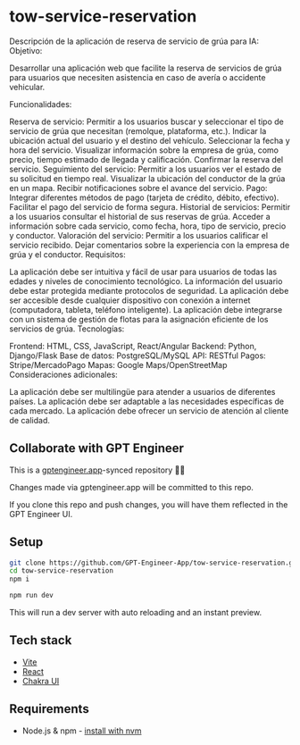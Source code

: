 # tow-service-reservation


Descripción de la aplicación de reserva de servicio de grúa para IA:
Objetivo:

Desarrollar una aplicación web que facilite la reserva de servicios de grúa para usuarios que necesiten asistencia en caso de avería o accidente vehicular.

Funcionalidades:

Reserva de servicio:
Permitir a los usuarios buscar y seleccionar el tipo de servicio de grúa que necesitan (remolque, plataforma, etc.).
Indicar la ubicación actual del usuario y el destino del vehículo.
Seleccionar la fecha y hora del servicio.
Visualizar información sobre la empresa de grúa, como precio, tiempo estimado de llegada y calificación.
Confirmar la reserva del servicio.
Seguimiento del servicio:
Permitir a los usuarios ver el estado de su solicitud en tiempo real.
Visualizar la ubicación del conductor de la grúa en un mapa.
Recibir notificaciones sobre el avance del servicio.
Pago:
Integrar diferentes métodos de pago (tarjeta de crédito, débito, efectivo).
Facilitar el pago del servicio de forma segura.
Historial de servicios:
Permitir a los usuarios consultar el historial de sus reservas de grúa.
Acceder a información sobre cada servicio, como fecha, hora, tipo de servicio, precio y conductor.
Valoración del servicio:
Permitir a los usuarios calificar el servicio recibido.
Dejar comentarios sobre la experiencia con la empresa de grúa y el conductor.
Requisitos:

La aplicación debe ser intuitiva y fácil de usar para usuarios de todas las edades y niveles de conocimiento tecnológico.
La información del usuario debe estar protegida mediante protocolos de seguridad.
La aplicación debe ser accesible desde cualquier dispositivo con conexión a internet (computadora, tableta, teléfono inteligente).
La aplicación debe integrarse con un sistema de gestión de flotas para la asignación eficiente de los servicios de grúa.
Tecnologías:

Frontend: HTML, CSS, JavaScript, React/Angular
Backend: Python, Django/Flask
Base de datos: PostgreSQL/MySQL
API: RESTful
Pagos: Stripe/MercadoPago
Mapas: Google Maps/OpenStreetMap
Consideraciones adicionales:

La aplicación debe ser multilingüe para atender a usuarios de diferentes países.
La aplicación debe ser adaptable a las necesidades específicas de cada mercado.
La aplicación debe ofrecer un servicio de atención al cliente de calidad.

## Collaborate with GPT Engineer

This is a [gptengineer.app](https://gptengineer.app)-synced repository 🌟🤖

Changes made via gptengineer.app will be committed to this repo.

If you clone this repo and push changes, you will have them reflected in the GPT Engineer UI.

## Setup

```sh
git clone https://github.com/GPT-Engineer-App/tow-service-reservation.git
cd tow-service-reservation
npm i
```

```sh
npm run dev
```

This will run a dev server with auto reloading and an instant preview.

## Tech stack

- [Vite](https://vitejs.dev/)
- [React](https://react.dev/)
- [Chakra UI](https://chakra-ui.com/)

## Requirements

- Node.js & npm - [install with nvm](https://github.com/nvm-sh/nvm#installing-and-updating)
